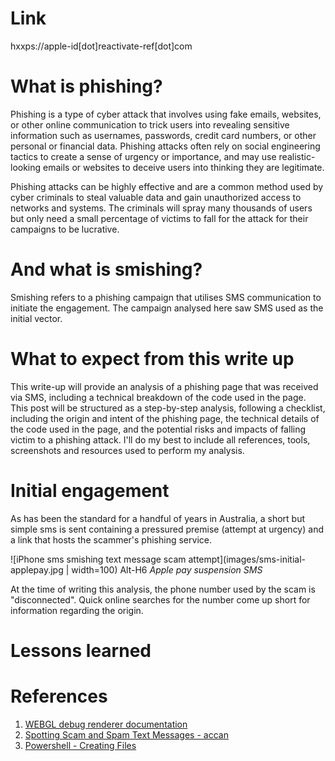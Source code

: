 # Link
hxxps://apple-id[dot]reactivate-ref[dot]com

# What is phishing?
Phishing is a type of cyber attack that involves using fake emails, websites, or other online communication to trick users into revealing sensitive information such as usernames, passwords, credit card numbers, or other personal or financial data. Phishing attacks often rely on social engineering tactics to create a sense of urgency or importance, and may use realistic-looking emails or websites to deceive users into thinking they are legitimate. 

Phishing attacks can be highly effective and are a common method used by cyber criminals to steal valuable data and gain unauthorized access to networks and systems. The criminals will spray many thousands of users but only need a small percentage of victims to fall for the attack for their campaigns to be lucrative.

# And what is smishing?
Smishing refers to a phishing campaign that utilises SMS communication to initiate the engagement. The campaign analysed here saw SMS used as the initial vector.

# What to expect from this write up
This write-up will provide an analysis of a phishing page that was received via SMS, including a technical breakdown of the code used in the page. This post will be structured as a step-by-step analysis, following a checklist, including the origin and intent of the phishing page, the technical details of the code used in the page, and the potential risks and impacts of falling victim to a phishing attack. I'll do my best to include all references, tools, screenshots and resources used to perform my analysis.

# Initial engagement
As has been the standard for a handful of years in Australia, a short but simple sms is sent containing a pressured premise (attempt at urgency) and a link that hosts the scammer's phishing service. 

![iPhone sms smishing text message scam attempt](images/sms-initial-applepay.jpg | width=100)
Alt-H6 *Apple pay suspension SMS*

At the time of writing this analysis, the phone number used by the scam is "disconnected". Quick online searches for the number come up short for information regarding the origin.


# Lessons learned


# References
1. [WEBGL debug renderer documentation](https://developer.mozilla.org/en-US/docs/Web/API/WEBGL_debug_renderer_info)
2. [Spotting Scam and Spam Text Messages - accan](https://accan.org.au/media-centre/hot-issues-blog/1935-stopping-spam-text-messages)
3. [Powershell - Creating Files](https://techgenix.com/creating-files-and-folders-powershell-the-easy-way/)